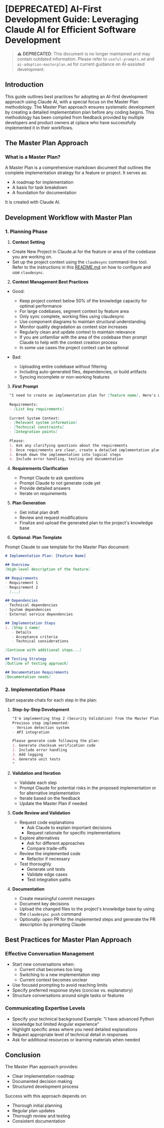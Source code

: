 # [DEPRECATED] AI-First Development Guide: Leveraging Claude AI for Efficient Software Development

> ⚠️ **DEPRECATED**: This document is no longer maintained and may contain outdated information. Please refer to `useful-prompts.md` and `ai-adoption-masterplan.md` for current guidance on AI-assisted development.

## Introduction

This guide outlines best practices for adopting an AI-first development approach using Claude AI, with a special focus on the Master Plan methodology. The Master Plan approach ensures systematic development by creating a detailed implementation plan before any coding begins. This methodology has been compiled from feedback provided by multiple developers and product owners at cplace who have successfully implemented it in their workflows.

## The Master Plan Approach

### What is a Master Plan?

A Master Plan is a comprehensive markdown document that outlines the complete implementation strategy for a feature or project. It serves as:
- A roadmap for implementation
- A basis for task breakdown
- A foundation for documentation

It is created with Claude AI.

## Development Workflow with Master Plan

### 1. Planning Phase

1. **Context Setting**

- Create New Project in Claude.ai for the feature or area of the codebase you are working on.
- Set up the project context using the `claudesync` command-line tool. Refer to the instructions in this [README.md](https://github.com/tbuechner/ClaudeSync/blob/master/README.md) on how to configure and use `claudesync`.

2. **Context Management Best Practices**

- Good: 
   - Keep project context below 50% of the knowledge capacity for optimal performance
  - For large codebases, segment context by feature area
  - Only sync complete, working files using claudesync
  - Use component diagrams to maintain structural understanding
  - Monitor quality degradation as context size increases
  - Regularly clean and update context to maintain relevance
  - If you are unfamiliar with the area of the codebase then prompt Claude to help with the context creation process
  - In some use cases the project context can be optional

- Bad:
  - Uploading entire codebase without filtering
  - Including auto-generated files, dependencies, or build artifacts
  - Syncing incomplete or non-working features


3. **First Prompt**

 ```markdown
   "I need to create an implementation plan for [feature name]. Here's what I have:
   
   Requirements:
   - [List key requirements]
   
   Current System Context:
   - [Relevant system information]
   - [Technical constraints]
   - [Integration points]
   
   Please:
   1. Ask any clarifying questions about the requirements
   2. Once requirements are clear, create a detailed implementation plan
   3. Break down the implementation into logical steps
   4. Include error handling, testing and documentation
```

4. **Requirements Clarification**
   - Prompt Claude to ask questions
   - Prompt Claude to not generate code yet
   - Provide detailed answers
   - Iterate on requirements

5. **Plan Generation**
   - Get initial plan draft
   - Review and request modifications
   - Finalize and upload the generated plan to the project's knowledge base

6. **Optional: Plan Template**

Prompt Claude to use template for the Master Plan document:

```markdown
# Implementation Plan: [Feature Name]

## Overview
[High-level description of the feature]

## Requirements
- Requirement 1
- Requirement 2
  [...]

## Dependencies
- Technical dependencies
- System dependencies
- External service dependencies

## Implementation Steps
1. [Step 1 name]
   - Details
   - Acceptance criteria
   - Technical considerations

[Continue with additional steps...]

## Testing Strategy
[Outline of testing approach]

## Documentation Requirements
[Documentation needs]
```

### 2. Implementation Phase

Start separate chats for each step in the plan:

1. **Step-by-Step Development**
   ```markdown
   "I'm implementing Step 2 (Security Validation) from the Master Plan.
   Previous step implemented:
   - Version detection system
   - API integration
   
   Please generate code following the plan:
   1. Generate checksum verification code
   2. Include error handling
   3. Add logging
   4. Generate unit tests
   "
   ```

2. **Validation and Iteration**
   - Validate each step
   - Prompt Claude for potential risks in the proposed implementation or for alternative implementation
   - Iterate based on the feedback
   - Update the Master Plan if needed

3. **Code Review and Validation**
   - Request code explanations
      - Ask Claude to explain important decisions
      - Request rationale for specific implementations
   - Explore alternatives
      - Ask for different approaches
      - Compare trade-offs
   - Review the implemented code
      - Refactor if necessary
   - Test thoroughly
      - Generate unit tests
      - Validate edge cases
      - Test integration paths

4. **Documentation**
   - Create meaningful commit messages
   - Document key decisions
   - Upload the changed files to the project's knowledge base by using the `claudesync push` command
   - Optionally: open PR for the implemented steps and generate the PR description by prompting Claude

## Best Practices for Master Plan Approach

### Effective Conversation Management

- Start new conversations when:
   - Current chat becomes too long
   - Switching to a new implementation step
   - Current context becomes unclear
- Use focused prompting to avoid reaching limits
- Specify preferred response styles (concise vs. explanatory)
- Structure conversations around single tasks or features

### Communicating Expertise Levels
- Specify your technical background
  Example: "I have advanced Python knowledge but limited Angular experience"
- Highlight specific areas where you need detailed explanations
- Request appropriate level of technical detail in responses
- Ask for additional resources or learning materials when needed

## Conclusion

The Master Plan approach provides:
- Clear implementation roadmap
- Documented decision making
- Structured development process

Success with this approach depends on:
- Thorough initial planning
- Regular plan updates
- Thorough review and testing
- Consistent documentation

